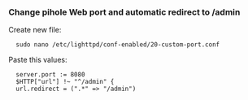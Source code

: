 ### Change pihole Web port and automatic redirect to /admin 

Create new file:

      sudo nano /etc/lighttpd/conf-enabled/20-custom-port.conf
Paste this values:

      server.port := 8080
      $HTTP["url"] !~ "^/admin" {
      url.redirect = (".*" => "/admin")


      
